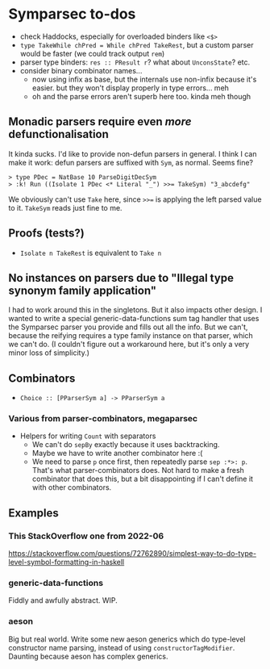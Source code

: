 # Symparsec to-dos
* check Haddocks, especially for overloaded binders like `<$>`
* `type TakeWhile chPred = While chPred TakeRest`, but a custom parser would be
  faster (we could track output `rem`)
* parser type binders: `res :: PResult r`? what about `UnconsState`? etc.
* consider binary combinator names...
  * now using infix as base, but the internals use non-infix because it's
    easier. but they won't display properly in type errors... meh
  * oh and the parse errors aren't superb here too. kinda meh though

## Monadic parsers require even _more_ defunctionalisation
It kinda sucks. I'd like to provide non-defun parsers in general. I think I can
make it work: defun parsers are suffixed with `Sym`, as normal. Seems fine?

    > type PDec = NatBase 10 ParseDigitDecSym
    > :k! Run ((Isolate 1 PDec <* Literal "_") >>= TakeSym) "3_abcdefg"

We obviously can't use `Take` here, since `>>=` is applying the left parsed
value to it. `TakeSym` reads just fine to me.

## Proofs (tests?)
* `Isolate n TakeRest` is equivalent to `Take n`

## No instances on parsers due to "Illegal type synonym family application"
I had to work around this in the singletons. But it also impacts other design. I
wanted to write a special generic-data-functions sum tag handler that uses the
Symparsec parser you provide and fills out all the info. But we can't, because
the reifying requires a type family instance on that parser, which we can't do.
(I couldn't figure out a workaround here, but it's only a very minor loss of
simplicity.)

## Combinators
* `Choice :: [PParserSym a] -> PParserSym a`

### Various from parser-combinators, megaparsec
* Helpers for writing `Count` with separators
  * We can't do `sepBy` exactly because it uses backtracking.
  * Maybe we have to write another combinator here :(
  * We need to parse `p` once first, then repeatedly parse `sep :*>: p`. That's
    what parser-combinators does. Not hard to make a fresh combinator that does
    this, but a bit disappointing if I can't define it with other combinators.

## Examples
### This StackOverflow one from 2022-06
https://stackoverflow.com/questions/72762890/simplest-way-to-do-type-level-symbol-formatting-in-haskell

### generic-data-functions
Fiddly and awfully abstract. WIP.

### aeson
Big but real world. Write some new aeson generics which do type-level
constructor name parsing, instead of using `constructorTagModifier`. Daunting
because aeson has complex generics.
